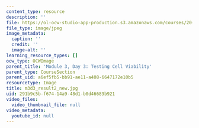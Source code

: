 ```yaml
---
content_type: resource
description: ''
file: https://ol-ocw-studio-app-production.s3.amazonaws.com/courses/20-109-laboratory-fundamentals-in-biological-engineering-spring-2010/291b9c5bf67414a948d1b0d46689b921_m3d3_result2_new.jpg
file_type: image/jpeg
image_metadata:
  caption: ''
  credit: ''
  image-alt: ''
learning_resource_types: []
ocw_type: OCWImage
parent_title: 'Module 3, Day 3: Testing Cell Viability'
parent_type: CourseSection
parent_uid: a6ef5fb5-bb91-ae11-a408-6647172e10b5
resourcetype: Image
title: m3d3_result2_new.jpg
uid: 291b9c5b-f674-14a9-48d1-b0d46689b921
video_files:
  video_thumbnail_file: null
video_metadata:
  youtube_id: null
---
```

